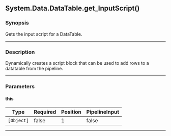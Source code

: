 System.Data.DataTable.get_InputScript()
---------------------------------------

### Synopsis
Gets the input script for a DataTable.

---

### Description

Dynamically creates a script block that can be used to add rows to a datatable from the pipeline.

---

### Parameters
#### **this**

|Type      |Required|Position|PipelineInput|
|----------|--------|--------|-------------|
|`[Object]`|false   |1       |false        |

---
